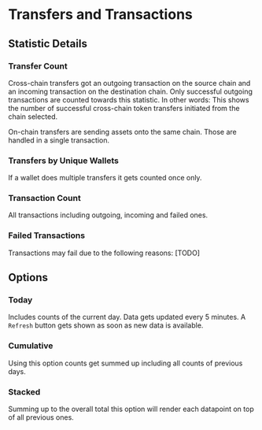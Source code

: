 # Transfers and Transactions

## Statistic Details

### Transfer Count

Cross-chain transfers got an outgoing transaction on the source chain and an incoming transaction on the destination chain. Only successful outgoing transactions are counted towards this statistic. In other words: This shows the number of successful cross-chain token transfers initiated from the chain selected.

On-chain transfers are sending assets onto the same chain. Those are handled in a single transaction.

### Transfers by Unique Wallets

If a wallet does multiple transfers it gets counted once only.

### Transaction Count

All transactions including outgoing, incoming and failed ones.

### Failed Transactions

Transactions may fail due to the following reasons: \[TODO]

## Options

### Today

Includes counts of the current day. Data gets updated every 5 minutes. A `Refresh` button gets shown as soon as new data is available.

### Cumulative

Using this option counts get summed up including all counts of previous days.

### Stacked

Summing up to the overall total this option will render each datapoint on top of all previous ones.
